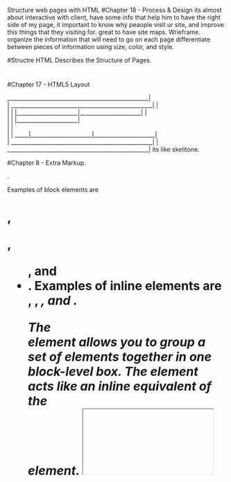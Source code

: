 Structure web pages with HTML
#Chapter 18 - Process & Design
its almost about interactive with client, have some info that help him to have the right side of my page,
it important to know why peaople visit ur site, and improve this things that they visiting for.
great to have site maps.
Wrieframe. organize the information that 
will need to go on each page
differentiate between pieces of information 
using size, color, and style. 

#Structre 
HTML Describes the Structure of Pages.
<html>
<head>  
    <title>
      </title>
  </head>
<body>
  <h1>   </h1>
  <p>    </p>
 
</body>
<footer>   </footer>

</html> 

#Chapter 17 - HTML5 Layout
<body>
         <div id="page">
           <div id="header">
___________________________________________________|
                    <div id="nav">                 |
___________________________________________________|
     | <div id="content">   |                      |
     |______________________|______________________|
     | <div id="article">   |                      |
     |______________________|   <div id="sidebar"> |
     |<div class="article"> |                      |
_____|______________________|______________________|
<div class="footer">                               |
___________________________________________________|
</body>                                            |
___________________________________________________|
its like skelitone.


#Chapter 8 - Extra Markup.

<!--  comment goes here --> .
Examples of block elements are  <h1>, <p>, <ul>, and <li>.
Examples of inline elements are <a>, <b>, <em>, and <img>.
<div> The <div> element allows you to group a set of elements together in one block-level box.
<span>The <span> element acts like an inline equivalent of the <div> element. 
<iframe> An iframe is like a little window 
that has been cut into your page — and in that window you can see another page. The term iframe is an abbreviation of inline frame.

src : The src attribute specifies the URL of the page to show in the frame.
height:The height attribute specifies the height of the iframe in pixels.width
The width: attribute specifies the width of the iframe in pixels.

<meta> The <meta> element lives inside the <head> element and contains information about that web page.
